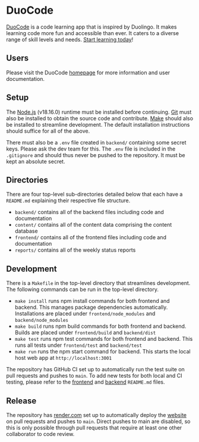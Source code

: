 # DuoCode

[DuoCode](https://duocode.onrender.com) is a code learning app that is inspired by Duolingo. It makes learning code more fun and accessible than ever. It caters to a diverse range of skill levels and needs. [Start learning today](https://duocode.onrender.com)! 

## Users

Please visit the DuoCode [homepage](https://duocode.onrender.com) for more information and user documentation. 

## Setup

The [Node.js](https://nodejs.org/en/download) (v18.16.0) runtime must be installed before continuing. [Git](https://git-scm.com/book/en/v2/Getting-Started-Installing-Git) must also be installed to obtain the source code and contribute. [Make](https://www.gnu.org/software/make/manual/make.html) should also be installed to streamline development. The default installation instructions should suffice for all of the above.

There must also be a `.env` file created in `backend/` containing some secret keys. Please ask the dev team for this. The `.env` file is included in the `.gitignore` and should thus never be pushed to the repository. It must be kept an absolute secret.

## Directories

There are four top-level sub-directories detailed below that each have a `README.md` explaining their respective file structure.

- `backend/` contains all of the backend files including code and documentation
- `content/` contains all of the content data comprising the content database
- `frontend/` contains all of the frontend files including code and documentation
- `reports/` contains all of the weekly status reports

## Development

There is a `Makefile` in the top-level directory that streamlines development. The following commands can be run in the top-level directory.

- `make install` runs npm install commands for both frontend and backend. This manages package dependencies automatically. Installations are placed under `frontend/node_modules` and `backend/node_modules`
- `make build` runs npm build commands for both frontend and backend. Builds are placed under `frontend/build` and `backend/dist`
- `make test` runs npm test commands for both frontend and backend. This runs all tests under `frontend/test` and `backend/test`
- `make run` runs the npm start command for backend. This starts the local host web app at `http://localhost:3001`

The repository has GitHub CI set up to automatically run the test suite on pull requests and pushes to `main`. To add new tests for both local and CI testing, please refer to the [frontend](./frontend/README.md) and [backend](./backend/README.md) `README.md` files.

## Release

The repository has [render.com](https://render.com/) set up to automatically deploy the [website](https://duocode.onrender.com) on pull requests and pushes to `main`. Direct pushes to main are disabled, so this is only possible through pull requests that require at least one other collaborator to code review. 
